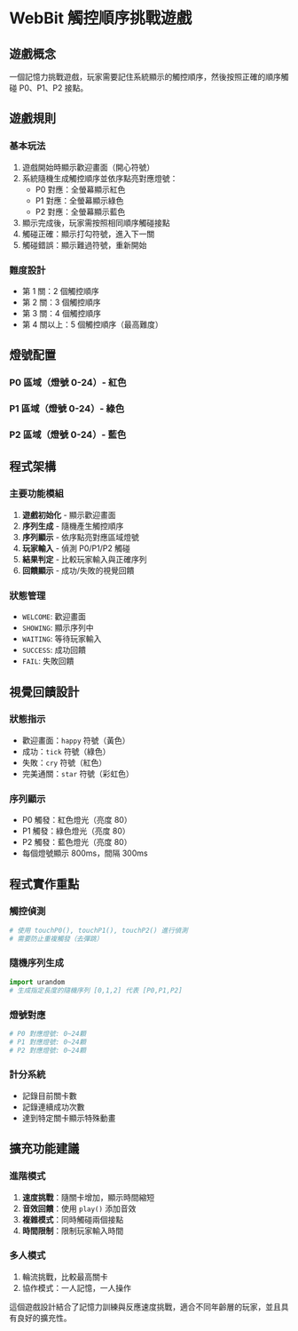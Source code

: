 # WebBit 觸控順序挑戰遊戲

## 遊戲概念
一個記憶力挑戰遊戲，玩家需要記住系統顯示的觸控順序，然後按照正確的順序觸碰 P0、P1、P2 接點。

## 遊戲規則

### 基本玩法
1. 遊戲開始時顯示歡迎畫面（開心符號）
2. 系統隨機生成觸控順序並依序點亮對應燈號：
   - P0 對應：全螢幕顯示紅色
   - P1 對應：全螢幕顯示綠色  
   - P2 對應：全螢幕顯示藍色
3. 顯示完成後，玩家需按照相同順序觸碰接點
4. 觸碰正確：顯示打勾符號，進入下一關
5. 觸碰錯誤：顯示難過符號，重新開始

### 難度設計
- 第 1 關：2 個觸控順序
- 第 2 關：3 個觸控順序  
- 第 3 關：4 個觸控順序
- 第 4 關以上：5 個觸控順序（最高難度）

## 燈號配置

### P0 區域（燈號 0-24）- 紅色
### P1 區域（燈號 0-24）- 綠色
### P2 區域（燈號 0-24）- 藍色

## 程式架構

### 主要功能模組
1. **遊戲初始化** - 顯示歡迎畫面
2. **序列生成** - 隨機產生觸控順序
3. **序列顯示** - 依序點亮對應區域燈號
4. **玩家輸入** - 偵測 P0/P1/P2 觸碰
5. **結果判定** - 比較玩家輸入與正確序列
6. **回饋顯示** - 成功/失敗的視覺回饋

### 狀態管理
- `WELCOME`: 歡迎畫面
- `SHOWING`: 顯示序列中  
- `WAITING`: 等待玩家輸入
- `SUCCESS`: 成功回饋
- `FAIL`: 失敗回饋

## 視覺回饋設計

### 狀態指示
- 歡迎畫面：`happy` 符號（黃色）
- 成功：`tick` 符號（綠色）
- 失敗：`cry` 符號（紅色）
- 完美通關：`star` 符號（彩虹色）

### 序列顯示
- P0 觸發：紅色燈光（亮度 80）
- P1 觸發：綠色燈光（亮度 80）
- P2 觸發：藍色燈光（亮度 80）
- 每個燈號顯示 800ms，間隔 300ms

## 程式實作重點

### 觸控偵測
```python
# 使用 touchP0(), touchP1(), touchP2() 進行偵測
# 需要防止重複觸發（去彈跳）
```

### 隨機序列生成
```python
import urandom
# 生成指定長度的隨機序列 [0,1,2] 代表 [P0,P1,P2]
```

### 燈號對應
```python
# P0 對應燈號: 0~24顆
# P1 對應燈號: 0~24顆
# P2 對應燈號: 0~24顆
```

### 計分系統
- 記錄目前關卡數
- 記錄連續成功次數
- 達到特定關卡顯示特殊動畫

## 擴充功能建議

### 進階模式
1. **速度挑戰**：隨關卡增加，顯示時間縮短
2. **音效回饋**：使用 `play()` 添加音效
3. **複雜模式**：同時觸碰兩個接點
4. **時間限制**：限制玩家輸入時間

### 多人模式
1. 輪流挑戰，比較最高關卡
2. 協作模式：一人記憶，一人操作

這個遊戲設計結合了記憶力訓練與反應速度挑戰，適合不同年齡層的玩家，並且具有良好的擴充性。
